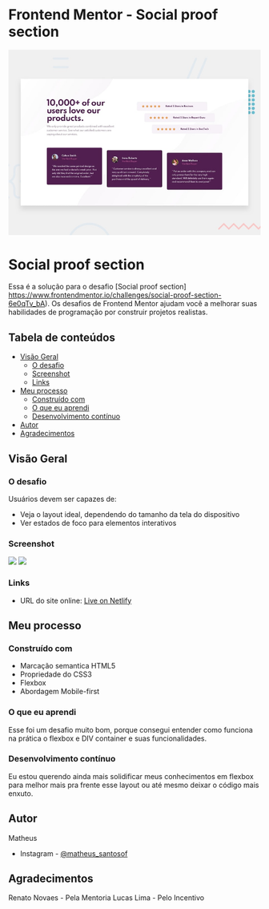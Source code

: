 # Frontend Mentor - Social proof section

![Design preview for the Social proof section coding challenge](./design/desktop-preview.jpg)

# Social proof section

Essa é a solução para o desafio [Social proof section] https://www.frontendmentor.io/challenges/social-proof-section-6e0qTv_bA). Os desafios de Frontend Mentor ajudam você a melhorar suas habilidades de programação por construir projetos realistas.

## Tabela de conteúdos

- [Visão Geral](#visao-geral)
  - [O desafio](#o-desafio)
  - [Screenshot](#screenshot)
  - [Links](#links)
- [Meu processo](#meu-processo)
  - [Construído com](#construido-com)
  - [O que eu aprendi](#o-que-eu-aprendi)
  - [Desenvolvimento contínuo](#desenvolvimento-continuo)
- [Autor](#autor)
- [Agradecimentos](#agradecimentos)

## Visão Geral

### O desafio

Usuários devem ser capazes de:

- Veja o layout ideal, dependendo do tamanho da tela do dispositivo
- Ver estados de foco para elementos interativos

### Screenshot

![](./assets/screenshots/desktop.png)
![](./assets/screenshots/mobile.png)

### Links

- URL do site online: [Live on Netlify](https://matheussantosvcz.github.io/social-proof-section-master/)

## Meu processo

### Construído com

- Marcação semantica HTML5
- Propriedade do CSS3
- Flexbox
- Abordagem Mobile-first

### O que eu aprendi

Esse foi um desafio muito bom, porque consegui entender como funciona na prática o flexbox e DIV container e suas funcionalidades. 

### Desenvolvimento contínuo

Eu estou querendo ainda mais solidificar meus conhecimentos em flexbox para melhor mais pra frente esse layout ou até mesmo deixar o código mais enxuto.

## Autor

Matheus

- Instagram - [@matheus_santosof](https://www.instagram.com/matheus_santosof/)

## Agradecimentos

Renato Novaes - Pela Mentoria
Lucas Lima - Pelo Incentivo